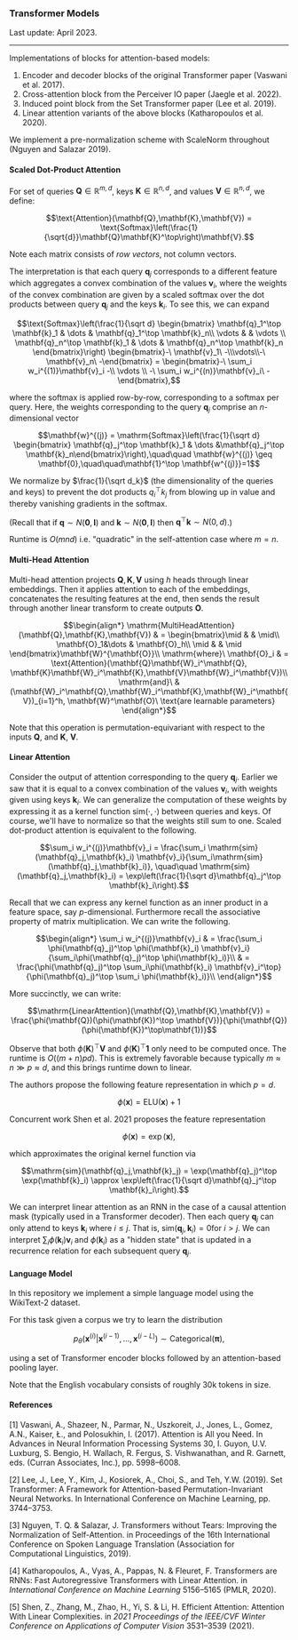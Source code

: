 ### Transformer Models

Last update: April 2023.

---

Implementations of blocks for attention-based models:

1. Encoder and decoder blocks of the original Transformer paper (Vaswani et al. 2017).
2. Cross-attention block from the Perceiver IO paper (Jaegle et al. 2022).
3. Induced point block from the Set Transformer paper (Lee et al. 2019).
4. Linear attention variants of the above blocks (Katharopoulos et al. 2020).

We implement a pre-normalization scheme with ScaleNorm throughout (Nguyen and Salazar 2019).

#### Scaled Dot-Product Attention

For set of queries $\mathbf{Q} \in\mathbb{R}^{m,d}$, keys $\mathbf{K}\in\mathbb{R}^{n,d}$, and values $\mathbf{V}\in \mathbb{R}^{n,d}$, we define:

```math
\text{Attention}(\mathbf{Q},\mathbf{K},\mathbf{V}) = \text{Softmax}\left(\frac{1}{\sqrt{d}}\mathbf{Q}\mathbf{K}^\top\right)\mathbf{V}.
```

Note each matrix consists of *row vectors*, not column vectors.

The interpretation is that each query $\mathbf{q}_j$ corresponds to a different feature which aggregates a convex combination of the values $\mathbf{v}_i$, where the weights of the convex combination are given by a scaled softmax over the dot products between query $\mathbf{q}_j$ and the keys $\mathbf{k}_i$. To see this, we can expand

```math
\text{Softmax}\left(\frac{1}{\sqrt d}
\begin{bmatrix}
\mathbf{q}_1^\top \mathbf{k}_1 & \dots & \mathbf{q}_1^\top \mathbf{k}_n\\
\vdots & & \vdots \\
\mathbf{q}_n^\top \mathbf{k}_1 & \dots & \mathbf{q}_n^\top \mathbf{k}_n
\end{bmatrix}\right) \begin{bmatrix}-\ \mathbf{v}_1\ -\\\vdots\\-\ \mathbf{v}_n\ -\end{bmatrix} =
\begin{bmatrix}-\ \sum_i w_i^{(1)}\mathbf{v}_i -\\ \vdots \\ -\ \sum_i w_i^{(n)}\mathbf{v}_i\ -\end{bmatrix},
```

where the softmax is applied row-by-row, corresponding to a softmax per query. Here, the weights corresponding to the query $\mathbf{q}_j$ comprise an $n$-dimensional vector
```math
\mathbf{w}^{(j)} = \mathrm{Softmax}\left(\frac{1}{\sqrt d} \begin{bmatrix} \mathbf{q}_j^\top \mathbf{k}_1 & \dots &\mathbf{q}_j^\top \mathbf{k}_n\end{bmatrix}\right),\quad\quad \mathbf{w}^{(j)} \geq \mathbf{0},\quad\quad\mathbf{1}^\top \mathbf{w^{(j)}}=1
```

We normalize by $\frac{1}{\sqrt d_k}$ (the dimensionality of the queries and keys) to prevent the dot products $q_i^\top k_j$ from blowing up in value and thereby vanishing gradients in the softmax.

(Recall that if $\mathbf{q} \sim N(\mathbf{0}, \mathbf{I})$ and $\mathbf{k}\sim N(\mathbf{0},\mathbf{I})$ then $\mathbf{q}^\top \mathbf{k}\sim N(0, d)$.)

Runtime is $O(mnd)$ i.e. "quadratic" in the self-attention case where $m=n$.

#### Multi-Head Attention

Multi-head attention projects $\mathbf{Q},\mathbf{K},\mathbf{V}$ using $h$ heads through linear embeddings. Then it applies attention to each of the embeddings, concatenates the resulting features at the end, then sends the result through another linear transform to create outputs $\mathbf{O}$.

```math
\begin{align*}
\mathrm{MultiHeadAttention}(\mathbf{Q},\mathbf{K},\mathbf{V}) & = \begin{bmatrix}\mid & & \mid\\
\mathbf{O}_1&\dots & \mathbf{O}_h\\
\mid & & \mid
\end{bmatrix}\mathbf{W}^{\mathbf{O}}\\
\mathrm{where}\ \mathbf{O}_i & = \text{Attention}(\mathbf{Q}\mathbf{W}_i^\mathbf{Q}, \mathbf{K}\mathbf{W}_i^\mathbf{K},\mathbf{V}\mathbf{W}_i^\mathbf{V})\\
\mathrm{and}\ & (\mathbf{W}_i^\mathbf{Q},\mathbf{W}_i^\mathbf{K},\mathbf{W}_i^\mathbf{V})_{i=1}^h, \mathbf{W}^\mathbf{O}\ \text{are learnable parameters}
\end{align*}
```
Note that this operation is permutation-equivariant with respect to the inputs $\mathbf{Q}$, and $\mathbf{K}$, $\mathbf{V}$.

#### Linear Attention

Consider the output of attention corresponding to the query $\mathbf{q}_j$. Earlier we saw that it is equal to a convex combination of the values $\mathbf{v}_i$, with weights given using keys $\mathbf{k}_i$. We can generalize the computation of these weights by expressing it as a kernel function $\mathrm{sim}(\cdot, \cdot)$ between queries and keys. Of course, we'll have to normalize so that the weights still sum to one. Scaled dot-product attention is equivalent to the following.
```math
\sum_i w_i^{(j)}\mathbf{v}_i = \frac{\sum_i \mathrm{sim}(\mathbf{q}_j,\mathbf{k}_i) \mathbf{v}_i}{\sum_i\mathrm{sim}(\mathbf{q}_j,\mathbf{k}_i)}, \quad\quad \mathrm{sim}(\mathbf{q}_j,\mathbf{k}_i) = \exp\left(\frac{1}{\sqrt d}\mathbf{q}_j^\top \mathbf{k}_i\right).
```

Recall that we can express any kernel function as an inner product in a feature space, say  $p$-dimensional. Furthermore recall the associative property of matrix multiplication. We can write the following.
```math
\begin{align*}
\sum_i w_i^{(j)}\mathbf{v}_i & = \frac{\sum_i \phi(\mathbf{q}_j)^\top \phi(\mathbf{k}_i) \mathbf{v}_i}{\sum_i\phi(\mathbf{q}_j)^\top \phi(\mathbf{k}_i)}\\
& = \frac{\phi(\mathbf{q}_j)^\top \sum_i\phi(\mathbf{k}_i) \mathbf{v}_i^\top}{\phi(\mathbf{q}_j)^\top \sum_i \phi(\mathbf{k}_i)}\\
\end{align*}
```
More succinctly, we can write:
```math
\mathrm{LinearAttention}(\mathbf{Q},\mathbf{K},\mathbf{V}) = \frac{\phi(\mathbf{Q})(\phi(\mathbf{K})^\top \mathbf{V})}{\phi(\mathbf{Q})(\phi(\mathbf{K})^\top\mathbf{1})}
```
Observe that both $\phi(\mathbf{K})^\top \mathbf{V}$ and $\phi(\mathbf{K})^\top \mathbf{1}$ only need to be computed once. The runtime is $O((m+n)pd)$. This is extremely favorable because typically $m \approx n \gg p \approx d$, and this brings runtime down to linear.

The authors propose the following feature representation in which $p=d$.
```math
\phi(\mathbf{x}) = \mathrm{ELU}(\mathbf{x})+1
```
Concurrent work Shen et al. 2021 proposes the feature representation
```math
\phi(\mathbf{x}) = \exp(\mathbf{x}),
```
which approximates the original kernel function via
```math
\mathrm{sim}(\mathbf{q}_j,\mathbf{k}_j) = \exp(\mathbf{q}_j)^\top \exp(\mathbf{k}_i) \approx \exp\left(\frac{1}{\sqrt d}\mathbf{q}_j^\top \mathbf{k}_i\right).
```

We can interpret linear attention as an RNN in the case of a causal attention mask (typically used in a Transformer decoder). Then each query $\mathbf{q}_j$ can only attend to keys $\mathbf{k}_i$ where $i \leq j$. That is, $\mathrm{sim}(\mathbf{q}_j, \mathbf{k}_i) = 0$for $i >j$.  We can interpret $\sum_i \phi(\mathbf{k}_i)\mathbf{v}_i$ and $\phi(\mathbf{k}_i)$ as a "hidden state" that is updated in a recurrence relation for each subsequent query $\mathbf{q}_j$.

#### Language Model

In this repository we implement a simple language model using the WikiText-2 dataset.

For this task given a corpus we try to learn the distribution
```math
p_\theta(\mathbf{x}^{(i)}|\mathbf{x}^{(i-1)},\dots,\mathbf{x}^{(i-L)}) \sim \mathrm{Categorical}(\boldsymbol\pi),
```
using a set of Transformer encoder blocks followed by an attention-based pooling layer.

Note that the English vocabulary consists of roughly 30k tokens in size.

#### References

[1] Vaswani, A., Shazeer, N., Parmar, N., Uszkoreit, J., Jones, L., Gomez, A.N., Kaiser, Ł., and Polosukhin, I. (2017). Attention is All you Need. In Advances in Neural Information Processing Systems 30, I. Guyon, U.V. Luxburg, S. Bengio, H. Wallach, R. Fergus, S. Vishwanathan, and R. Garnett, eds. (Curran Associates, Inc.), pp. 5998–6008.

[2] Lee, J., Lee, Y., Kim, J., Kosiorek, A., Choi, S., and Teh, Y.W. (2019). Set Transformer: A Framework for Attention-based Permutation-Invariant Neural Networks. In International Conference on Machine Learning, pp. 3744–3753.

[3] Nguyen, T. Q. & Salazar, J. Transformers without Tears: Improving the Normalization of Self-Attention. in Proceedings of the 16th International Conference on Spoken Language Translation (Association for Computational Linguistics, 2019).

[4] Katharopoulos, A., Vyas, A., Pappas, N. & Fleuret, F. Transformers are RNNs: Fast Autoregressive Transformers with Linear Attention. in *International Conference on Machine Learning* 5156–5165 (PMLR, 2020).

[5] Shen, Z., Zhang, M., Zhao, H., Yi, S. & Li, H. Efficient Attention: Attention With Linear Complexities. in *2021 Proceedings of the IEEE/CVF Winter Conference on Applications of Computer Vision* 3531–3539 (2021).
